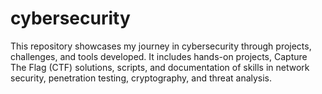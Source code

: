# cybersecurity
This repository showcases my journey in cybersecurity through projects, challenges, and tools developed. It includes hands-on projects, Capture The Flag (CTF) solutions, scripts, and documentation of skills in network security, penetration testing, cryptography, and threat analysis.
